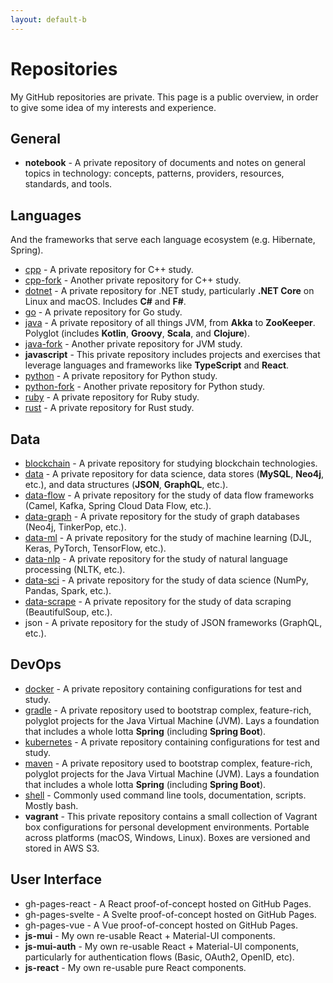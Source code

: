 ```yaml
---
layout: default-b
---
```


# Repositories

My GitHub repositories are private. This page is a public overview, in order to give some idea of my interests and experience.

## General

- **notebook** - A private repository of documents and notes on general topics in technology: concepts, patterns, providers, resources, standards, and tools.

## Languages

And the frameworks that serve each language ecosystem (e.g. Hibernate, Spring).

- [cpp](https://dfisher95350.github.io/cpp/) - A private repository for C++ study.
- [cpp-fork](https://dfisher95350.github.io/cpp-fork/) - Another private repository for C++ study.
- [dotnet](https://dfisher95350.github.io/dotnet/) - A private repository for .NET study, particularly **.NET Core** on Linux and macOS. Includes **C#** and **F#**.
- [go](https://dfisher95350.github.io/go/) - A private repository for Go study.
- [java](https://dfisher95350.github.io/java/) - A private repository of all things JVM, from **Akka** to **ZooKeeper**. Polyglot (includes **Kotlin**, **Groovy**, **Scala**, and **Clojure**).
- [java-fork](https://dfisher95350.github.io/java-fork/) - Another private repository for JVM study.
- **javascript** - This private repository includes projects and exercises that leverage languages and frameworks like **TypeScript** and **React**.
- [python](https://dfisher95350.github.io/python/) - A private repository for Python study.
- [python-fork](https://dfisher95350.github.io/python-fork/) - Another private repository for Python study.
- [ruby](https://dfisher95350.github.io/ruby/) - A private repository for Ruby study.
- [rust](https://dfisher95350.github.io/rust/) - A private repository for Rust study.

## Data

- [blockchain](https://dfisher95350.github.io/blockchain/) - A private repository for studying blockchain technologies.
- [data](https://dfisher95350.github.io/data/) - A private repository for data science, data stores (**MySQL**, **Neo4j**, etc.), and data structures (**JSON**, **GraphQL**, etc.).
- [data-flow](https://dfisher95350.github.io/data-flow/) - A private repository for the study of data flow frameworks (Camel, Kafka, Spring Cloud Data Flow, etc.).
- [data-graph](https://dfisher95350.github.io/data-graph/) - A private repository for the study of graph databases (Neo4j, TinkerPop, etc.).
- [data-ml](https://dfisher95350.github.io/data-ml/) - A private repository for the study of machine learning (DJL, Keras, PyTorch, TensorFlow, etc.).
- [data-nlp](https://dfisher95350.github.io/data-nlp/) - A private repository for the study of natural language processing (NLTK, etc.).
- [data-sci](https://dfisher95350.github.io/data-sci/) - A private repository for the study of data science (NumPy, Pandas, Spark, etc.).
- [data-scrape](https://dfisher95350.github.io/data-scrape/) - A private repository for the study of data scraping (BeautifulSoup, etc.).
- json - A private repository for the study of JSON frameworks (GraphQL, etc.).

## DevOps

- [docker](https://dfisher95350.github.io/docker/) - A private repository containing configurations for test and study.
- [gradle](https://dfisher95350.github.io/gradle/) - A private repository used to bootstrap complex, feature-rich, polyglot projects for the Java Virtual Machine (JVM). Lays a foundation that includes a whole lotta **Spring** (including **Spring Boot**).
- [kubernetes](https://dfisher95350.github.io/kubernetes/) - A private repository containing configurations for test and study.
- [maven](https://dfisher95350.github.io/maven/) - A private repository used to bootstrap complex, feature-rich, polyglot projects for the Java Virtual Machine (JVM). Lays a foundation that includes a whole lotta **Spring** (including **Spring Boot**).
- [shell](https://dfisher95350.github.io/shell/) - Commonly used command line tools, documentation, scripts. Mostly bash.
- **vagrant** - This private repository contains a small collection of Vagrant box configurations for personal development environments. Portable across platforms (macOS, Windows, Linux). Boxes are versioned and stored in AWS S3.

## User Interface

- gh-pages-react - A React proof-of-concept hosted on GitHub Pages.
- gh-pages-svelte - A Svelte proof-of-concept hosted on GitHub Pages.
- gh-pages-vue - A Vue proof-of-concept hosted on GitHub Pages.
- **js-mui** - My own re-usable React + Material-UI components.
- **js-mui-auth** - My own re-usable React + Material-UI components, particularly for authentication flows (Basic, OAuth2, OpenID, etc).
- **js-react** - My own re-usable pure React components.
